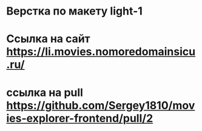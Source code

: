 # Верстка по макету light-1

# Ссылка на сайт https://li.movies.nomoredomainsicu.ru/
# ссылка на pull https://github.com/Sergey1810/movies-explorer-frontend/pull/2